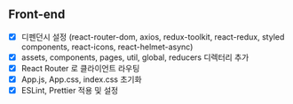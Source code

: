 ## Front-end 

- [x] 디펜던시 설정 (react-router-dom, axios, redux-toolkit, react-redux, styled components, react-icons, react-helmet-async)
- [x] assets, components, pages, util, global, reducers 디렉터리 추가
- [x] React Router 로 클라이언트 라우팅
- [x] App.js, App.css, index.css 초기화
- [x] ESLint, Prettier 적용 및 설정

<br/>
